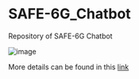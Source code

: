 # SAFE-6G_Chatbot
Repository of SAFE-6G Chatbot

![image](https://github.com/user-attachments/assets/a045aae1-70a0-4f29-b5c2-328e04be5690)


More details can be found in this [link]([url](https://telefonicacorp.sharepoint.com/:p:/r/sites/SAFE-6G-SNS-2023.TMELA/Shared%20Documents/WP3/3.%20Tasks/%CE%A43.5/SAFE-6G_NCSRD_WP3_Chatbot.pptx?d=w299bf271ebd9473690ed9b85a9de2576&csf=1&web=1&e=VN2UjE))
